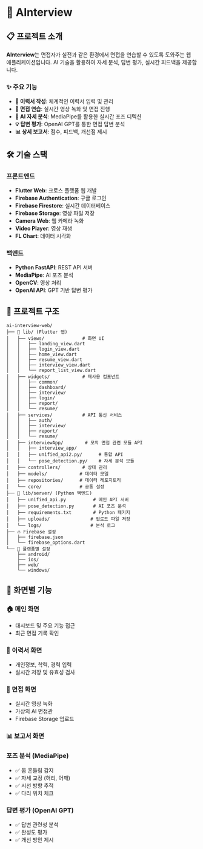 # 🎯 AInterview

## 📋 프로젝트 소개

**AInterview**는 면접자가 실전과 같은 환경에서 면접을 연습할 수 있도록 도와주는 웹 애플리케이션입니다. AI 기술을 활용하여 자세 분석, 답변 평가, 실시간 피드백을 제공합니다.

### ✨ 주요 기능

- **📝 이력서 작성**: 체계적인 이력서 입력 및 관리
- **🎥 면접 연습**: 실시간 영상 녹화 및 면접 진행
- **🤖 AI 자세 분석**: MediaPipe를 활용한 실시간 포즈 디텍션
- **💡 답변 평가**: OpenAI GPT를 통한 면접 답변 분석
- **📊 상세 보고서**: 점수, 피드백, 개선점 제시

## 🛠️ 기술 스택

### **프론트엔드**

- **Flutter Web**: 크로스 플랫폼 웹 개발
- **Firebase Authentication**: 구글 로그인
- **Firebase Firestore**: 실시간 데이터베이스
- **Firebase Storage**: 영상 파일 저장
- **Camera Web**: 웹 카메라 녹화
- **Video Player**: 영상 재생
- **FL Chart**: 데이터 시각화

### **백엔드**

- **Python FastAPI**: REST API 서버
- **MediaPipe**: AI 포즈 분석
- **OpenCV**: 영상 처리
- **OpenAI API**: GPT 기반 답변 평가

## 📁 프로젝트 구조

```
ai-interview-web/
├── 📱 lib/ (Flutter 앱)
│   ├── views/              # 화면 UI
│   │   ├── landing_view.dart
│   │   ├── login_view.dart
│   │   ├── home_view.dart
│   │   ├── resume_view.dart
│   │   ├── interview_view.dart
│   │   └── report_list_view.dart
│   ├── widgets/            # 재사용 컴포넌트
│   │   ├── common/
│   │   ├── dashboard/
│   │   ├── interview/
│   │   ├── login/
│   │   ├── report/
│   │   └── resume/
│   ├── services/           # API 통신 서비스
│   │   ├── auth/
│   │   ├── interview/
│   │   ├── report/
│   │   └── resume/
│   ├── interviewApp/        # 모의 면접 관련 모듈 API
│   │   ├── interview_app/
│   │   ├── unified_api2.py/      # 통합 API
│   │   └── pose_detection.py/    # 자세 분석 모듈
│   ├── controllers/        # 상태 관리
│   ├── models/            # 데이터 모델
│   ├── repositories/      # 데이터 레포지토리
│   └── core/              # 공통 설정
├── 🐍 lib/server/ (Python 백엔드)
│   ├── unified_api.py          # 메인 API 서버
│   ├── pose_detection.py       # AI 포즈 분석
│   ├── requirements.txt        # Python 패키지
│   ├── uploads/               # 업로드 파일 저장
│   └── logs/                  # 분석 로그
├── 🔥 Firebase 설정
│   ├── firebase.json
│   └── firebase_options.dart
└── 📱 플랫폼별 설정
    ├── android/
    ├── ios/
    ├── web/
    └── windows/
```

## 🎯 화면별 기능

### **🏠 메인 화면**

- 대시보드 및 주요 기능 접근
- 최근 면접 기록 확인

### **📝 이력서 화면**

- 개인정보, 학력, 경력 입력
- 실시간 저장 및 유효성 검사

### **🎥 면접 화면**

- 실시간 영상 녹화
- 가상의 AI 면접관
- Firebase Storage 업로드

### **📊 보고서 화면**

### **포즈 분석 (MediaPipe)**

- ✅ 몸 흔들림 감지
- ✅ 자세 교정 (허리, 어깨)
- ✅ 시선 방향 추적
- ✅ 다리 위치 체크

### **답변 평가 (OpenAI GPT)**

- ✅ 답변 관련성 분석
- ✅ 완성도 평가
- ✅ 개선 방안 제시
